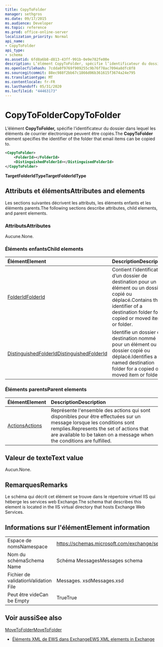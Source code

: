```yaml
---
title: CopyToFolder
manager: sethgros
ms.date: 09/17/2015
ms.audience: Developer
ms.topic: reference
ms.prod: office-online-server
localization_priority: Normal
api_name:
- CopyToFolder
api_type:
- schema
ms.assetid: 6fd8a6b8-d813-43ff-991b-0e9e782fe00e
description: L’élément CopyToFolder, spécifie l’identificateur du dossier dans lequel les éléments de courrier électronique peuvent être copiés.
ms.openlocfilehash: 7cdda0f9769f909255c9b76f78ac7094a8dfc8f8
ms.sourcegitcommit: 88ec988f2bb67c1866d06b361615f3674a24e795
ms.translationtype: MT
ms.contentlocale: fr-FR
ms.lasthandoff: 05/31/2020
ms.locfileid: "44463173"
---
```

# <a name="copytofolder"></a><span data-ttu-id="5ff1c-103">CopyToFolder</span><span class="sxs-lookup"><span data-stu-id="5ff1c-103">CopyToFolder</span></span>

<span data-ttu-id="5ff1c-104">L’élément **CopyToFolder,** spécifie l’identificateur du dossier dans lequel les éléments de courrier électronique peuvent être copiés.</span><span class="sxs-lookup"><span data-stu-id="5ff1c-104">The **CopyToFolder** element specifies the identifier of the folder that email items can be copied to.</span></span> 
  
```XML
<CopyToFolder>
    <FolderId></FolderId>
    <DistinguishedFolderId></DistinguisedFolderId>
</CopyToFolder>
```

 <span data-ttu-id="5ff1c-105">**TargetFolderIdType**</span><span class="sxs-lookup"><span data-stu-id="5ff1c-105">**TargetFolderIdType**</span></span>
## <a name="attributes-and-elements"></a><span data-ttu-id="5ff1c-106">Attributs et éléments</span><span class="sxs-lookup"><span data-stu-id="5ff1c-106">Attributes and elements</span></span>

<span data-ttu-id="5ff1c-107">Les sections suivantes décrivent les attributs, les éléments enfants et les éléments parents.</span><span class="sxs-lookup"><span data-stu-id="5ff1c-107">The following sections describe attributes, child elements, and parent elements.</span></span>
  
### <a name="attributes"></a><span data-ttu-id="5ff1c-108">Attributs</span><span class="sxs-lookup"><span data-stu-id="5ff1c-108">Attributes</span></span>

<span data-ttu-id="5ff1c-109">Aucune.</span><span class="sxs-lookup"><span data-stu-id="5ff1c-109">None.</span></span>
  
### <a name="child-elements"></a><span data-ttu-id="5ff1c-110">Éléments enfants</span><span class="sxs-lookup"><span data-stu-id="5ff1c-110">Child elements</span></span>

|<span data-ttu-id="5ff1c-111">**Élément**</span><span class="sxs-lookup"><span data-stu-id="5ff1c-111">**Element**</span></span>|<span data-ttu-id="5ff1c-112">**Description**</span><span class="sxs-lookup"><span data-stu-id="5ff1c-112">**Description**</span></span>|
|:-----|:-----|
|[<span data-ttu-id="5ff1c-113">FolderId</span><span class="sxs-lookup"><span data-stu-id="5ff1c-113">FolderId</span></span>](folderid.md) <br/> |<span data-ttu-id="5ff1c-114">Contient l’identificateur d’un dossier de destination pour un élément ou un dossier copié ou déplacé.</span><span class="sxs-lookup"><span data-stu-id="5ff1c-114">Contains the identifier of a destination folder for a copied or moved item or folder.</span></span>  <br/> |
|[<span data-ttu-id="5ff1c-115">DistinguishedFolderId</span><span class="sxs-lookup"><span data-stu-id="5ff1c-115">DistinguishedFolderId</span></span>](distinguishedfolderid.md) <br/> |<span data-ttu-id="5ff1c-116">Identifie un dossier de destination nommé pour un élément ou un dossier copié ou déplacé.</span><span class="sxs-lookup"><span data-stu-id="5ff1c-116">Identifies a named destination folder for a copied or moved item or folder.</span></span>  <br/> |
   
### <a name="parent-elements"></a><span data-ttu-id="5ff1c-117">Éléments parents</span><span class="sxs-lookup"><span data-stu-id="5ff1c-117">Parent elements</span></span>

|<span data-ttu-id="5ff1c-118">**Élément**</span><span class="sxs-lookup"><span data-stu-id="5ff1c-118">**Element**</span></span>|<span data-ttu-id="5ff1c-119">**Description**</span><span class="sxs-lookup"><span data-stu-id="5ff1c-119">**Description**</span></span>|
|:-----|:-----|
|[<span data-ttu-id="5ff1c-120">Actions</span><span class="sxs-lookup"><span data-stu-id="5ff1c-120">Actions</span></span>](actions.md) <br/> |<span data-ttu-id="5ff1c-121">Représente l'ensemble des actions qui sont disponibles pour être effectuées sur un message lorsque les conditions sont remplies.</span><span class="sxs-lookup"><span data-stu-id="5ff1c-121">Represents the set of actions that are available to be taken on a message when the conditions are fulfilled.</span></span>  <br/> |
   
## <a name="text-value"></a><span data-ttu-id="5ff1c-122">Valeur de texte</span><span class="sxs-lookup"><span data-stu-id="5ff1c-122">Text value</span></span>

<span data-ttu-id="5ff1c-123">Aucun.</span><span class="sxs-lookup"><span data-stu-id="5ff1c-123">None.</span></span>
  
## <a name="remarks"></a><span data-ttu-id="5ff1c-124">Remarques</span><span class="sxs-lookup"><span data-stu-id="5ff1c-124">Remarks</span></span>

<span data-ttu-id="5ff1c-125">Le schéma qui décrit cet élément se trouve dans le répertoire virtuel IIS qui héberge les services web Exchange.</span><span class="sxs-lookup"><span data-stu-id="5ff1c-125">The schema that describes this element is located in the IIS virtual directory that hosts Exchange Web Services.</span></span>
  
## <a name="element-information"></a><span data-ttu-id="5ff1c-126">Informations sur l'élément</span><span class="sxs-lookup"><span data-stu-id="5ff1c-126">Element information</span></span>

|||
|:-----|:-----|
|<span data-ttu-id="5ff1c-127">Espace de noms</span><span class="sxs-lookup"><span data-stu-id="5ff1c-127">Namespace</span></span>  <br/> |https://schemas.microsoft.com/exchange/services/2006/messages  <br/> |
|<span data-ttu-id="5ff1c-128">Nom du schéma</span><span class="sxs-lookup"><span data-stu-id="5ff1c-128">Schema Name</span></span>  <br/> |<span data-ttu-id="5ff1c-129">Schéma Messages</span><span class="sxs-lookup"><span data-stu-id="5ff1c-129">Messages schema</span></span>  <br/> |
|<span data-ttu-id="5ff1c-130">Fichier de validation</span><span class="sxs-lookup"><span data-stu-id="5ff1c-130">Validation File</span></span>  <br/> |<span data-ttu-id="5ff1c-131">Messages. xsd</span><span class="sxs-lookup"><span data-stu-id="5ff1c-131">Messages.xsd</span></span>  <br/> |
|<span data-ttu-id="5ff1c-132">Peut être vide</span><span class="sxs-lookup"><span data-stu-id="5ff1c-132">Can be Empty</span></span>  <br/> |<span data-ttu-id="5ff1c-133">True</span><span class="sxs-lookup"><span data-stu-id="5ff1c-133">True</span></span>  <br/> |
   
## <a name="see-also"></a><span data-ttu-id="5ff1c-134">Voir aussi</span><span class="sxs-lookup"><span data-stu-id="5ff1c-134">See also</span></span>



[<span data-ttu-id="5ff1c-135">MoveToFolder</span><span class="sxs-lookup"><span data-stu-id="5ff1c-135">MoveToFolder</span></span>](movetofolder.md)


- [<span data-ttu-id="5ff1c-136">Éléments XML de EWS dans Exchange</span><span class="sxs-lookup"><span data-stu-id="5ff1c-136">EWS XML elements in Exchange</span></span>](ews-xml-elements-in-exchange.md)

